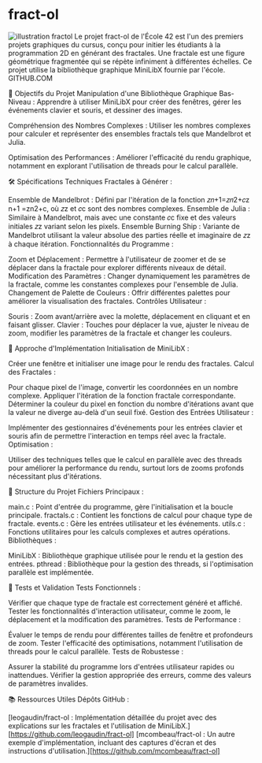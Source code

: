# fract-ol
![illustration fractol](./picture.png)
Le projet fract-ol de l'École 42 est l'un des premiers projets graphiques du cursus, conçu pour initier les étudiants à la programmation 2D en générant des fractales. Une fractale est une figure géométrique fragmentée qui se répète infiniment à différentes échelles. Ce projet utilise la bibliothèque graphique MiniLibX fournie par l'école. 
GITHUB.COM

🎯 Objectifs du Projet
Manipulation d'une Bibliothèque Graphique Bas-Niveau : Apprendre à utiliser MiniLibX pour créer des fenêtres, gérer les événements clavier et souris, et dessiner des images.

Compréhension des Nombres Complexes : Utiliser les nombres complexes pour calculer et représenter des ensembles fractals tels que Mandelbrot et Julia.

Optimisation des Performances : Améliorer l'efficacité du rendu graphique, notamment en explorant l'utilisation de threads pour le calcul parallèle.

🛠️ Spécifications Techniques
Fractales à Générer :

Ensemble de Mandelbrot : Défini par l'itération de la fonction 
𝑧𝑛+1=𝑧𝑛2+𝑐z n+1 =zn2+c, où 𝑧z et 𝑐c sont des nombres complexes.
Ensemble de Julia : Similaire à Mandelbrot, mais avec une constante 
𝑐c fixe et des valeurs initiales 
𝑧z variant selon les pixels.
Ensemble Burning Ship : Variante de Mandelbrot utilisant la valeur absolue des parties réelle et imaginaire de 𝑧z à chaque itération.
Fonctionnalités du Programme :

Zoom et Déplacement : Permettre à l'utilisateur de zoomer et de se déplacer dans la fractale pour explorer différents niveaux de détail.
Modification des Paramètres : Changer dynamiquement les paramètres de la fractale, comme les constantes complexes pour l'ensemble de Julia.
Changement de Palette de Couleurs : Offrir différentes palettes pour améliorer la visualisation des fractales.
Contrôles Utilisateur :

Souris : Zoom avant/arrière avec la molette, déplacement en cliquant et en faisant glisser.
Clavier : Touches pour déplacer la vue, ajuster le niveau de zoom, modifier les paramètres de la fractale et changer les couleurs.

🔧 Approche d'Implémentation
Initialisation de MiniLibX :

Créer une fenêtre et initialiser une image pour le rendu des fractales.
Calcul des Fractales :

Pour chaque pixel de l'image, convertir les coordonnées en un nombre complexe.
Appliquer l'itération de la fonction fractale correspondante.
Déterminer la couleur du pixel en fonction du nombre d'itérations avant que la valeur ne diverge au-delà d'un seuil fixé.
Gestion des Entrées Utilisateur :

Implémenter des gestionnaires d'événements pour les entrées clavier et souris afin de permettre l'interaction en temps réel avec la fractale.
Optimisation :

Utiliser des techniques telles que le calcul en parallèle avec des threads pour améliorer la performance du rendu, surtout lors de zooms profonds nécessitant plus d'itérations.

📂 Structure du Projet
Fichiers Principaux :

main.c : Point d'entrée du programme, gère l'initialisation et la boucle principale.
fractals.c : Contient les fonctions de calcul pour chaque type de fractale.
events.c : Gère les entrées utilisateur et les événements.
utils.c : Fonctions utilitaires pour les calculs complexes et autres opérations.
Bibliothèques :

MiniLibX : Bibliothèque graphique utilisée pour le rendu et la gestion des entrées.
pthread : Bibliothèque pour la gestion des threads, si l'optimisation parallèle est implémentée.

🧪 Tests et Validation
Tests Fonctionnels :

Vérifier que chaque type de fractale est correctement généré et affiché.
Tester les fonctionnalités d'interaction utilisateur, comme le zoom, le déplacement et la modification des paramètres.
Tests de Performance :

Évaluer le temps de rendu pour différentes tailles de fenêtre et profondeurs de zoom.
Tester l'efficacité des optimisations, notamment l'utilisation de threads pour le calcul parallèle.
Tests de Robustesse :

Assurer la stabilité du programme lors d'entrées utilisateur rapides ou inattendues.
Vérifier la gestion appropriée des erreurs, comme des valeurs de paramètres invalides.

📚 Ressources Utiles
Dépôts GitHub :

[leogaudin/fract-ol : Implémentation détaillée du projet avec des explications sur les fractales et l'utilisation de MiniLibX.][https://github.com/leogaudin/fract-ol]
[mcombeau/fract-ol : Un autre exemple d'implémentation, incluant des captures d'écran et des instructions d'utilisation.][https://github.com/mcombeau/fract-ol]